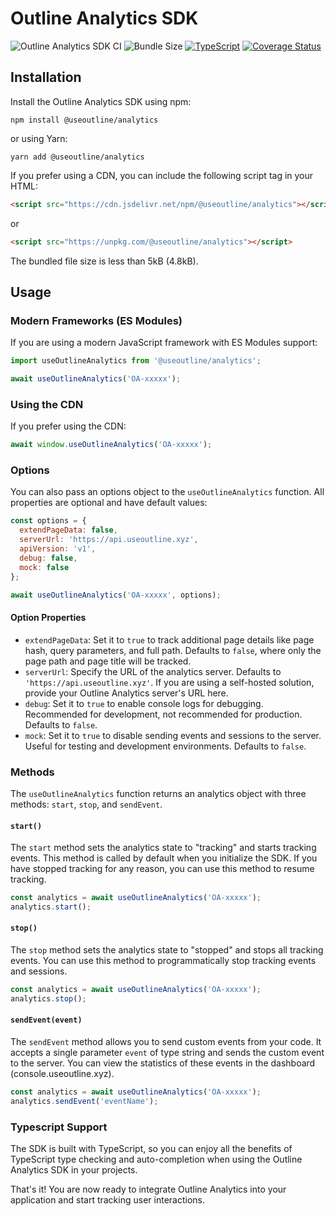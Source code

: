 # Outline Analytics SDK

![Outline Analytics SDK CI](https://github.com/useoutline/analytics-sdk/actions/workflows/node-ci.yml/badge.svg) ![Bundle Size](https://img.shields.io/bundlephobia/min/@useoutline/analytics) [![TypeScript](https://img.shields.io/badge/%3C%2F%3E-TypeScript-%230074c1.svg)](http://www.typescriptlang.org/) [![Coverage Status](https://coveralls.io/repos/github/useoutline/analytics-sdk/badge.svg)](https://coveralls.io/github/useoutline/analytics-sdk)

## Installation

Install the Outline Analytics SDK using npm:

```
npm install @useoutline/analytics
```

or using Yarn:

```
yarn add @useoutline/analytics
```

If you prefer using a CDN, you can include the following script tag in your HTML:

```html
<script src="https://cdn.jsdelivr.net/npm/@useoutline/analytics"></script>
```

or

```html
<script src="https://unpkg.com/@useoutline/analytics"></script>
```

The bundled file size is less than 5kB (4.8kB).

## Usage

### Modern Frameworks (ES Modules)

If you are using a modern JavaScript framework with ES Modules support:

```javascript
import useOutlineAnalytics from '@useoutline/analytics';

await useOutlineAnalytics('OA-xxxxx');
```

### Using the CDN

If you prefer using the CDN:

```javascript
await window.useOutlineAnalytics('OA-xxxxx');
```

### Options

You can also pass an options object to the `useOutlineAnalytics` function. All properties are optional and have default values:

```javascript
const options = {
  extendPageData: false,
  serverUrl: 'https://api.useoutline.xyz',
  apiVersion: 'v1',
  debug: false,
  mock: false
};

await useOutlineAnalytics('OA-xxxxx', options);
```

#### Option Properties

- `extendPageData`: Set it to `true` to track additional page details like page hash, query parameters, and full path. Defaults to `false`, where only the page path and page title will be tracked.
- `serverUrl`: Specify the URL of the analytics server. Defaults to `'https://api.useoutline.xyz'`. If you are using a self-hosted solution, provide your Outline Analytics server's URL here.
- `debug`: Set it to `true` to enable console logs for debugging. Recommended for development, not recommended for production. Defaults to `false`.
- `mock`: Set it to `true` to disable sending events and sessions to the server. Useful for testing and development environments. Defaults to `false`.

### Methods

The `useOutlineAnalytics` function returns an analytics object with three methods: `start`, `stop`, and `sendEvent`.

#### `start()`

The `start` method sets the analytics state to "tracking" and starts tracking events. This method is called by default when you initialize the SDK. If you have stopped tracking for any reason, you can use this method to resume tracking.

```javascript
const analytics = await useOutlineAnalytics('OA-xxxxx');
analytics.start();
```

#### `stop()`

The `stop` method sets the analytics state to "stopped" and stops all tracking events. You can use this method to programmatically stop tracking events and sessions.

```javascript
const analytics = await useOutlineAnalytics('OA-xxxxx');
analytics.stop();
```

#### `sendEvent(event)`

The `sendEvent` method allows you to send custom events from your code. It accepts a single parameter `event` of type string and sends the custom event to the server. You can view the statistics of these events in the dashboard (console.useoutline.xyz).

```javascript
const analytics = await useOutlineAnalytics('OA-xxxxx');
analytics.sendEvent('eventName');
```

### Typescript Support

The SDK is built with TypeScript, so you can enjoy all the benefits of TypeScript type checking and auto-completion when using the Outline Analytics SDK in your projects.


That's it! You are now ready to integrate Outline Analytics into your application and start tracking user interactions.
